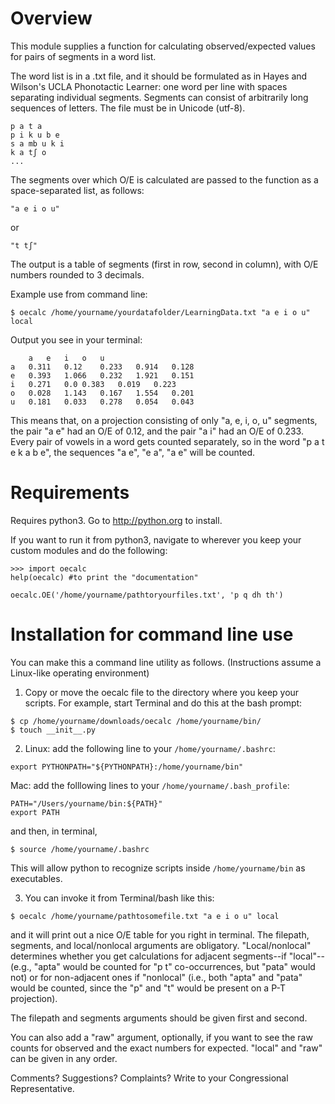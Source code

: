 Overview
==

This module supplies a function for calculating observed/expected values for pairs of segments in a word list.

The word list is in a .txt file, and it should be formulated as in Hayes and Wilson's UCLA Phonotactic Learner: one word per line with spaces separating individual segments. Segments can consist of arbitrarily long sequences of letters. The file must be in Unicode (utf-8).

```
p a t a
p i k u b e
s a mb u k i
k a tʃ o
...
```

The segments over which O/E is calculated are passed to the function as a space-separated list, as follows: 

```
"a e i o u"
```

or

```
"t tʃ"
```

The output is a table of segments (first in row, second in column), with O/E numbers rounded to 3 decimals. 

Example use from command line:

```$ oecalc /home/yourname/yourdatafolder/LearningData.txt "a e i o u" local```

Output you see in your terminal:

```
	a	e	i	o	u
a	0.311	0.12	0.233	0.914	0.128
e	0.393	1.066	0.232	1.921	0.151
i	0.271	0.0	0.383	0.019	0.223
o	0.028	1.143	0.167	1.554	0.201
u	0.181	0.033	0.278	0.054	0.043
```

This means that, on a projection consisting of only "a, e, i, o, u" segments, the pair "a e" had an O/E of 0.12, and the pair "a i" had an O/E of 0.233. Every pair of vowels in a word gets counted separately, so in the word "p a t e k a b e", the sequences "a e", "e a", "a e" will be counted.


Requirements
==

Requires python3. Go to http://python.org to install.

If you want to run it from python3, navigate to wherever you keep your custom modules and do the following:

```
>>> import oecalc
help(oecalc) #to print the "documentation"

oecalc.OE('/home/yourname/pathtoryourfiles.txt', 'p q dh th')

```

Installation for command line use
==


You can make this a command line utility as follows. (Instructions assume a Linux-like operating environment)

1. Copy or move the oecalc file to the directory where you keep your scripts. For example, start Terminal and do this at the bash prompt:

```
$ cp /home/yourname/downloads/oecalc /home/yourname/bin/
$ touch __init__.py
```

2. Linux: add the following line to your ```/home/yourname/.bashrc```:

```
export PYTHONPATH="${PYTHONPATH}:/home/yourname/bin"
```

Mac: add the folllowing lines to your ```/home/yourname/.bash_profile```:

```
PATH="/Users/yourname/bin:${PATH}"
export PATH
```

and then, in terminal,

```
$ source /home/yourname/.bashrc
```

This will allow python to recognize scripts inside ```/home/yourname/bin``` as executables.

3. You can invoke it from Terminal/bash like this:

```$ oecalc /home/yourname/pathtosomefile.txt "a e i o u" local```

and it will print out a nice O/E table for you right in terminal. The filepath, segments, and local/nonlocal arguments are obligatory. "Local/nonlocal" determines whether you get calculations for adjacent segments--if "local"--(e.g., "apta" would be counted for "p t" co-occurrences, but "pata" would not) or for non-adjacent ones if "nonlocal" (i.e., both "apta" and "pata" would be counted, since the "p" and "t" would be present on a P-T projection).

The filepath and segments arguments should be given first and second.

You can also add a "raw" argument, optionally, if you want to see the raw counts for observed and the exact numbers for expected. "local" and "raw" can be given in any order.

Comments? Suggestions? Complaints? Write to your Congressional Representative.
